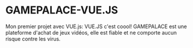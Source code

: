# GAMEPALACE-VUE.JS
Mon premier projet avec VUE.js: VUE.JS c'est coool! GAMEPALACE est une plateforme d'achat de jeux vidéos, elle est fiable et ne comporte aucun risque contre les virus.
